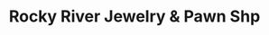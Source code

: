 ---
title: "Rocky River Jewelry & Pawn Shp"
url: /norwood/rocky-river-jewelry-und-pawn-shp/
shop: Leiher
---